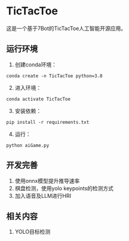 # TicTacToe

这是一个基于7Bot的TicTacToe人工智能开源应用。   


## 运行环境

1. 创建conda环境：

```
conda create -n TicTacToe python=3.8
```

2. 进入环境：

```
conda activate TicTacToe
```

3. 安装依赖：

```
pip install -r requirements.txt
```

4. 运行：


```
python aiGame.py
```


## 开发完善

1. 使用onnx模型提升推导速率
2. 棋盘检测，使用yolo keypoints的检测方式
3. 加入语音及LLM进行HRI


## 相关内容

1. YOLO目标检测